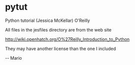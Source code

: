 # pytut

Python tutorial (Jessica McKellar) O'Reilly

All files in the jesfiles directory are from the web site

http://wiki.openhatch.org/O%27Reilly_Introduction_to_Python

They may have another license than the one I included

-- Mario